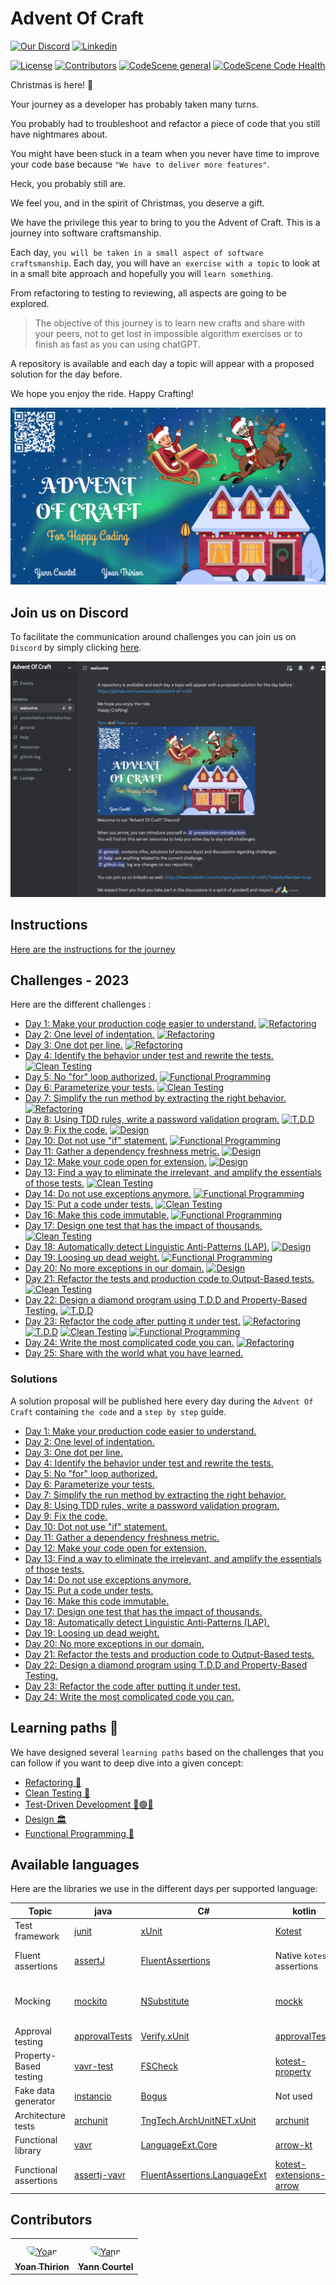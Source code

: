 # Advent Of Craft

[![Our Discord](https://img.shields.io/badge/Discord-7289DA?style=for-the-badge&logo=discord&logoColor=white)](https://discord.gg/E5Z9s9UKTS)
[![Linkedin](https://img.shields.io/badge/LinkedIn-0077B5?style=for-the-badge&logo=linkedin&logoColor=white)](https://www.linkedin.com/company/advent-of-craft)

[![License](https://img.shields.io/github/license/advent-of-craft/advent-of-craft.svg)](https://github.com/advent-of-craft/2023/blob/main/LICENSE)
[![Contributors](https://github.com/advent-of-craft/2023/actions/workflows/contributors.yml/badge.svg)](https://github.com/advent-of-craft/advent-of-craft/actions/workflows/contributors.yml)
[![CodeScene general](https://codescene.io/images/analyzed-by-codescene-badge.svg)](https://codescene.io/projects/47561)
[![CodeScene Code Health](https://codescene.io/projects/47561/status-badges/code-health)](https://codescene.io/projects/47561)

Christmas is here! 🎅

Your journey as a developer has probably taken many turns.

You probably had to troubleshoot and refactor a piece of code that you still have nightmares about.

You might have been stuck in a team when you never have time to improve your code base
because `"We have to deliver more features"`.

Heck, you probably still are.

We feel you, and in the spirit of Christmas, you deserve a gift.

We have the privilege this year to bring to you the Advent of Craft.
This is a journey into software craftsmanship.

Each day, `you will be taken in a small aspect of software craftsmanship`. Each day, you will
have `an exercise with a topic` to look at in a small bite approach and hopefully you will `learn something`.

From refactoring to testing to reviewing, all aspects are going to be explored.

> The objective of this journey is to learn new crafts and share with your peers, not to get lost in impossible
> algorithm exercises or to finish as fast as you can using chatGPT.

A repository is available and each day a topic will appear with a proposed solution for the day before.

We hope you enjoy the ride.
Happy Crafting!

![Advent Of Craft 2023](docs/img/advent-of-craft.png)

## Join us on Discord

To facilitate the communication around challenges you can join us on `Discord` by simply
clicking [here](https://discord.gg/E5Z9s9UKTS).

![Discord Advent Of Craft](docs/img/discord.png)

## Instructions

[Here are the instructions for the journey](docs/INSTRUCTIONS.md)

## Challenges - 2023

Here are the different challenges :

- [Day 1: Make your production code easier to understand.](docs/exercise/day01/challenge.md) [![Refactoring](https://img.shields.io/badge/Refactoring-blue)](docs/learning-paths/refactoring.md)
- [Day 2: One level of indentation.](docs/exercise/day02/challenge.md) [![Refactoring](https://img.shields.io/badge/Refactoring-blue)](docs/learning-paths/refactoring.md)
- [Day 3: One dot per line.](docs/exercise/day03/challenge.md) [![Refactoring](https://img.shields.io/badge/Refactoring-blue)](docs/learning-paths/refactoring.md)
- [Day 4: Identify the behavior under test and rewrite the tests.](docs/exercise/day04/challenge.md) [![Clean Testing](https://img.shields.io/badge/Clean%20Testing-orange)](docs/learning-paths/clean-testing.md)
- [Day 5: No "for" loop authorized.](docs/exercise/day05/challenge.md) [![Functional Programming](https://img.shields.io/badge/Functional%20Programming-purple)](docs/learning-paths/functional-programming.md)
- [Day 6: Parameterize your tests.](docs/exercise/day06/challenge.md) [![Clean Testing](https://img.shields.io/badge/Clean%20Testing-orange)](docs/learning-paths/clean-testing.md)
- [Day 7: Simplify the run method by extracting the right behavior.](docs/exercise/day07/challenge.md) [![Refactoring](https://img.shields.io/badge/Refactoring-blue)](docs/learning-paths/refactoring.md)
- [Day 8: Using TDD rules, write a password validation program.](docs/exercise/day08/challenge.md) [![T.D.D](https://img.shields.io/badge/T.D.D-green)](docs/learning-paths/tdd.md)
- [Day 9: Fix the code.](docs/exercise/day09/challenge.md) [![Design](https://img.shields.io/badge/Design-yellow)](docs/learning-paths/design.md)
- [Day 10: Dot not use "if" statement.](docs/exercise/day10/challenge.md) [![Functional Programming](https://img.shields.io/badge/Functional%20Programming-purple)](docs/learning-paths/functional-programming.md)
- [Day 11: Gather a dependency freshness metric.](docs/exercise/day11/challenge.md) [![Design](https://img.shields.io/badge/Design-yellow)](docs/learning-paths/design.md)
- [Day 12: Make your code open for extension.](docs/exercise/day12/challenge.md) [![Design](https://img.shields.io/badge/Design-yellow)](docs/learning-paths/design.md)
- [Day 13: Find a way to eliminate the irrelevant, and amplify the essentials of those tests.](docs/exercise/day13/challenge.md) [![Clean Testing](https://img.shields.io/badge/Clean%20Testing-orange)](docs/learning-paths/clean-testing.md)
- [Day 14: Do not use exceptions anymore.](docs/exercise/day14/challenge.md) [![Functional Programming](https://img.shields.io/badge/Functional%20Programming-purple)](docs/learning-paths/functional-programming.md)
- [Day 15: Put a code under tests.](docs/exercise/day15/challenge.md) [![Clean Testing](https://img.shields.io/badge/Clean%20Testing-orange)](docs/learning-paths/clean-testing.md)
- [Day 16: Make this code immutable.](docs/exercise/day16/challenge.md) [![Functional Programming](https://img.shields.io/badge/Functional%20Programming-purple)](docs/learning-paths/functional-programming.md)
- [Day 17: Design one test that has the impact of thousands.](docs/exercise/day17/challenge.md) [![Clean Testing](https://img.shields.io/badge/Clean%20Testing-orange)](docs/learning-paths/clean-testing.md)
- [Day 18: Automatically detect Linguistic Anti-Patterns (LAP).](docs/exercise/day18/challenge.md) [![Design](https://img.shields.io/badge/Design-yellow)](docs/learning-paths/design.md)
- [Day 19: Loosing up dead weight.](docs/exercise/day19/challenge.md) [![Functional Programming](https://img.shields.io/badge/Functional%20Programming-purple)](docs/learning-paths/functional-programming.md)
- [Day 20: No more exceptions in our domain.](docs/exercise/day20/challenge.md) [![Design](https://img.shields.io/badge/Design-yellow)](docs/learning-paths/design.md)
- [Day 21: Refactor the tests and production code to Output-Based tests.](docs/exercise/day21/challenge.md) [![Clean Testing](https://img.shields.io/badge/Clean%20Testing-orange)](docs/learning-paths/clean-testing.md)
- [Day 22: Design a diamond program using T.D.D and Property-Based Testing.](docs/exercise/day22/challenge.md) [![T.D.D](https://img.shields.io/badge/T.D.D-green)](docs/learning-paths/tdd.md)
- [Day 23: Refactor the code after putting it under test.](docs/exercise/day23/challenge.md) [![Refactoring](https://img.shields.io/badge/Refactoring-blue)](docs/learning-paths/refactoring.md) [![T.D.D](https://img.shields.io/badge/T.D.D-green)](docs/learning-paths/tdd.md) [![Clean Testing](https://img.shields.io/badge/Clean%20Testing-orange)](docs/learning-paths/clean-testing.md) [![Functional Programming](https://img.shields.io/badge/Functional%20Programming-purple)](docs/learning-paths/functional-programming.md)
- [Day 24: Write the most complicated code you can.](docs/exercise/day24/challenge.md) [![Refactoring](https://img.shields.io/badge/Refactoring-blue)](docs/learning-paths/refactoring.md)
- [Day 25: Share with the world what you have learned.](docs/exercise/day25/challenge.md)

### Solutions

A solution proposal will be published here every day during the `Advent Of Craft` containing `the code` and
a `step by step` guide.

- [Day 1: Make your production code easier to understand.](docs/exercise/day01/solution/step-by-step.md)
- [Day 2: One level of indentation.](docs/exercise/day02/solution/step-by-step.md)
- [Day 3: One dot per line.](docs/exercise/day03/solution/step-by-step.md)
- [Day 4: Identify the behavior under test and rewrite the tests.](docs/exercise/day04/solution/step-by-step.md)
- [Day 5: No "for" loop authorized.](docs/exercise/day05/solution/step-by-step.md)
- [Day 6: Parameterize your tests.](docs/exercise/day06/solution/step-by-step.md)
- [Day 7: Simplify the run method by extracting the right behavior.](docs/exercise/day07/solution/step-by-step.md)
- [Day 8: Using TDD rules, write a password validation program.](docs/exercise/day08/solution/step-by-step.md)
- [Day 9: Fix the code.](docs/exercise/day09/solution/step-by-step.md)
- [Day 10: Dot not use "if" statement.](docs/exercise/day10/solution/step-by-step.md)
- [Day 11: Gather a dependency freshness metric.](docs/exercise/day11/solution/step-by-step.md)
- [Day 12: Make your code open for extension.](docs/exercise/day12/solution/step-by-step.md)
- [Day 13: Find a way to eliminate the irrelevant, and amplify the essentials of those tests.](docs/exercise/day13/solution/step-by-step.md)
- [Day 14: Do not use exceptions anymore.](docs/exercise/day14/solution/step-by-step.md)
- [Day 15: Put a code under tests.](docs/exercise/day15/solution/step-by-step.md)
- [Day 16: Make this code immutable.](docs/exercise/day16/solution/step-by-step.md)
- [Day 17: Design one test that has the impact of thousands.](docs/exercise/day17/solution/step-by-step.md)
- [Day 18: Automatically detect Linguistic Anti-Patterns (LAP).](docs/exercise/day18/solution/step-by-step.md)
- [Day 19: Loosing up dead weight.](docs/exercise/day19/solution/step-by-step.md)
- [Day 20: No more exceptions in our domain.](docs/exercise/day20/solution/step-by-step.md)
- [Day 21: Refactor the tests and production code to Output-Based tests.](docs/exercise/day21/solution/step-by-step.md)
- [Day 22: Design a diamond program using T.D.D and Property-Based Testing.](docs/exercise/day22/solution/step-by-step.md)
- [Day 23: Refactor the code after putting it under test.](docs/exercise/day23/solution/step-by-step.md)
- [Day 24: Write the most complicated code you can.](docs/exercise/day24/solution/step-by-step.md)

## Learning paths 🚀

We have designed several `learning paths` based on the challenges that you can follow if you want to deep dive into a
given concept:

- [Refactoring 🚀](docs/learning-paths/refactoring.md)
- [Clean Testing 🧼](docs/learning-paths/clean-testing.md)
- [Test-Driven Development 🔴🟢🔵](docs/learning-paths/tdd.md)
- [Design 🏛](docs/learning-paths/design.md)
- [Functional Programming 🌋](docs/learning-paths/functional-programming.md)

## Available languages

Here are the libraries we use in the different days per supported language:

| Topic                  | java                                                             | C#                                                                                          | kotlin                                                                                               | typescript                               |
|------------------------|------------------------------------------------------------------|---------------------------------------------------------------------------------------------|------------------------------------------------------------------------------------------------------|------------------------------------------|
| Test framework         | [junit](https://junit.org/junit5/)                               | [xUnit](https://xunit.net/)                                                                 | [Kotest](https://kotest.io/)                                                                         | [jest](https://jestjs.io/)               |
| Fluent assertions      | [assertJ](https://joel-costigliola.github.io/assertj/)           | [FluentAssertions](https://fluentassertions.com/)                                           | Native `kotest` assertions                                                                           | Native `jest` assertions                 |
| Mocking                | [mockito](https://site.mockito.org/)                             | [NSubstitute](https://nsubstitute.github.io/)                                               | [mockk](https://mockk.io/)                                                                           | Native `jest` mocking features           |
| Approval testing       | [approvalTests](https://github.com/approvals/approvaltests.java) | [Verify.xUnit](https://github.com/VerifyTests/Verify)                                       | [approvalTests](https://github.com/approvals/approvaltests.java)                                     | [approvals](http://approvaltests.com)    |
| Property-Based testing | [vavr-test](https://github.com/vavr-io/vavr-test)                | [FSCheck](https://fscheck.github.io/FsCheck/)                                               | [kotest-property](https://kotest.io/docs/proptest/property-based-testing.html)                       | [fast-check](https://fast-check.dev/)    |
| Fake data generator    | [instancio](https://www.instancio.org/)                          | [Bogus](https://github.com/bchavez/Bogus)                                                   | Not used                                                                                             | [fakerjs](https://fakerjs.dev/)          |
| Architecture tests     | [archunit](https://www.archunit.org/)                            | [TngTech.ArchUnitNET.xUnit](https://archunitnet.readthedocs.io/en/latest/)                  | [archunit](https://www.archunit.org/)                                                                | N/A                                      |
| Functional library     | [vavr](https://www.vavr.io/)                                     | [LanguageExt.Core](https://github.com/louthy/language-ext)                                  | [arrow-kt](https://arrow-kt.io/)                                                                     | [fp-ts](https://gcanti.github.io/fp-ts/) |
| Functional assertions  | [assertj-vavr](https://github.com/assertj/assertj-vavr)          | [FluentAssertions.LanguageExt](https://www.nuget.org/packages/FluentAssertions.LanguageExt) | [kotest-extensions-arrow](https://github.com/kotest/kotest-extensions-arrow#kotest-extensions-arrow) | Native `jest` assertions                 |

## Contributors

<table>
<tr>
    <td align="center" style="word-wrap: break-word; width: 150.0; height: 150.0">
        <a href=https://github.com/ythirion>
            <img src=https://avatars.githubusercontent.com/u/20967693?v=4 width="100;"  style="border-radius:50%;align-items:center;justify-content:center;overflow:hidden;padding-top:10px" alt=Yoan Thirion/>
            <br />
            <sub style="font-size:14px"><b>Yoan Thirion</b></sub>
        </a>
    </td>
    <td align="center" style="word-wrap: break-word; width: 150.0; height: 150.0">
        <a href=https://github.com/yanncourtel>
            <img src=https://avatars.githubusercontent.com/u/75068587?v=4 width="100;"  style="border-radius:50%;align-items:center;justify-content:center;overflow:hidden;padding-top:10px" alt=Yann Courtel/>
            <br />
            <sub style="font-size:14px"><b>Yann Courtel</b></sub>
        </a>
    </td>
</tr>
</table>
